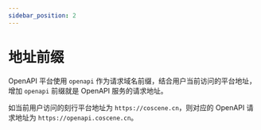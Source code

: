 ```yaml
---
sidebar_position: 2
---
```


# 地址前缀

OpenAPI 平台使用 `openapi` 作为请求域名前缀，结合用户当前访问的平台地址，增加 `openapi` 前缀就是 OpenAPI 服务的请求地址。

如当前用户访问的刻行平台地址为 `https://coscene.cn`，则对应的 OpenAPI 请求地址为 `https://openapi.coscene.cn`。
